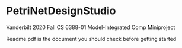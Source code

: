# PetriNetDesignStudio
Vanderbilt 2020 Fall CS 6388-01 Model-Integrated Comp Miniproject

Readme.pdf is the document you should check before getting started
